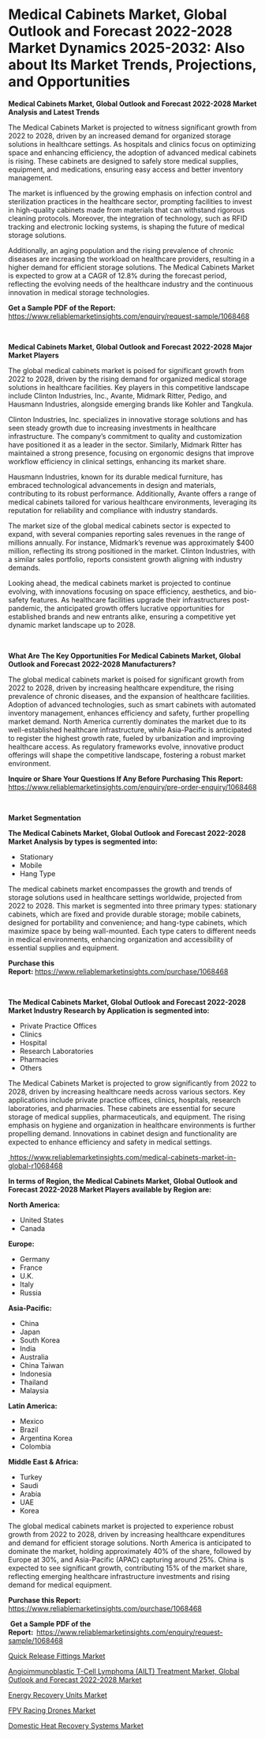 <p><h1>Medical Cabinets Market, Global Outlook and Forecast 2022-2028 Market Dynamics 2025-2032: Also about Its Market Trends, Projections, and Opportunities</h1></p><p><strong>Medical Cabinets Market, Global Outlook and Forecast 2022-2028 Market Analysis and Latest Trends</strong></p>
<p><p>The Medical Cabinets Market is projected to witness significant growth from 2022 to 2028, driven by an increased demand for organized storage solutions in healthcare settings. As hospitals and clinics focus on optimizing space and enhancing efficiency, the adoption of advanced medical cabinets is rising. These cabinets are designed to safely store medical supplies, equipment, and medications, ensuring easy access and better inventory management.</p><p>The market is influenced by the growing emphasis on infection control and sterilization practices in the healthcare sector, prompting facilities to invest in high-quality cabinets made from materials that can withstand rigorous cleaning protocols. Moreover, the integration of technology, such as RFID tracking and electronic locking systems, is shaping the future of medical storage solutions.</p><p>Additionally, an aging population and the rising prevalence of chronic diseases are increasing the workload on healthcare providers, resulting in a higher demand for efficient storage solutions. The Medical Cabinets Market is expected to grow at a CAGR of 12.8% during the forecast period, reflecting the evolving needs of the healthcare industry and the continuous innovation in medical storage technologies.</p></p>
<p><strong>Get a Sample PDF of the Report:&nbsp;</strong> <a href="https://www.reliablemarketinsights.com/enquiry/request-sample/1068468?utm_campaign=3277&utm_medium=2&utm_source=Github&utm_content=ia&utm_term=21032025&utm_id=medical-cabinets-market-global-outlook-and-forecast-2022-2028">https://www.reliablemarketinsights.com/enquiry/request-sample/1068468</a></p>
<p>&nbsp;</p>
<p><strong>Medical Cabinets Market, Global Outlook and Forecast 2022-2028 Major Market Players</strong></p>
<p><p>The global medical cabinets market is poised for significant growth from 2022 to 2028, driven by the rising demand for organized medical storage solutions in healthcare facilities. Key players in this competitive landscape include Clinton Industries, Inc., Avante, Midmark Ritter, Pedigo, and Hausmann Industries, alongside emerging brands like Kohler and Tangkula.</p><p>Clinton Industries, Inc. specializes in innovative storage solutions and has seen steady growth due to increasing investments in healthcare infrastructure. The company’s commitment to quality and customization have positioned it as a leader in the sector. Similarly, Midmark Ritter has maintained a strong presence, focusing on ergonomic designs that improve workflow efficiency in clinical settings, enhancing its market share.</p><p>Hausmann Industries, known for its durable medical furniture, has embraced technological advancements in design and materials, contributing to its robust performance. Additionally, Avante offers a range of medical cabinets tailored for various healthcare environments, leveraging its reputation for reliability and compliance with industry standards.</p><p>The market size of the global medical cabinets sector is expected to expand, with several companies reporting sales revenues in the range of millions annually. For instance, Midmark’s revenue was approximately $400 million, reflecting its strong positioned in the market. Clinton Industries, with a similar sales portfolio, reports consistent growth aligning with industry demands.</p><p>Looking ahead, the medical cabinets market is projected to continue evolving, with innovations focusing on space efficiency, aesthetics, and bio-safety features. As healthcare facilities upgrade their infrastructures post-pandemic, the anticipated growth offers lucrative opportunities for established brands and new entrants alike, ensuring a competitive yet dynamic market landscape up to 2028.</p></p>
<p>&nbsp;</p>
<p><strong>What Are The Key Opportunities For Medical Cabinets Market, Global Outlook and Forecast 2022-2028 Manufacturers?</strong></p>
<p><p>The global medical cabinets market is poised for significant growth from 2022 to 2028, driven by increasing healthcare expenditure, the rising prevalence of chronic diseases, and the expansion of healthcare facilities. Adoption of advanced technologies, such as smart cabinets with automated inventory management, enhances efficiency and safety, further propelling market demand. North America currently dominates the market due to its well-established healthcare infrastructure, while Asia-Pacific is anticipated to register the highest growth rate, fueled by urbanization and improving healthcare access. As regulatory frameworks evolve, innovative product offerings will shape the competitive landscape, fostering a robust market environment.</p></p>
<p><strong>Inquire or Share Your Questions If Any Before Purchasing This Report:</strong> <a href="https://www.reliablemarketinsights.com/enquiry/pre-order-enquiry/1068468?utm_campaign=3277&utm_medium=2&utm_source=Github&utm_content=ia&utm_term=21032025&utm_id=medical-cabinets-market-global-outlook-and-forecast-2022-2028">https://www.reliablemarketinsights.com/enquiry/pre-order-enquiry/1068468</a></p>
<p>&nbsp;</p>
<p><strong>Market Segmentation</strong></p>
<p><strong>The Medical Cabinets Market, Global Outlook and Forecast 2022-2028 Market Analysis by types is segmented into:</strong></p>
<p><ul><li>Stationary</li><li>Mobile</li><li>Hang Type</li></ul></p>
<p><p>The medical cabinets market encompasses the growth and trends of storage solutions used in healthcare settings worldwide, projected from 2022 to 2028. This market is segmented into three primary types: stationary cabinets, which are fixed and provide durable storage; mobile cabinets, designed for portability and convenience; and hang-type cabinets, which maximize space by being wall-mounted. Each type caters to different needs in medical environments, enhancing organization and accessibility of essential supplies and equipment.</p></p>
<p><strong>Purchase this Report:&nbsp;</strong><a href="https://www.reliablemarketinsights.com/purchase/1068468?utm_campaign=3277&utm_medium=2&utm_source=Github&utm_content=ia&utm_term=21032025&utm_id=medical-cabinets-market-global-outlook-and-forecast-2022-2028">https://www.reliablemarketinsights.com/purchase/1068468</a></p>
<p>&nbsp;</p>
<p><strong>The Medical Cabinets Market, Global Outlook and Forecast 2022-2028 Market Industry Research by Application is segmented into:</strong></p>
<p><ul><li>Private Practice Offices</li><li>Clinics</li><li>Hospital</li><li>Research Laboratories</li><li>Pharmacies</li><li>Others</li></ul></p>
<p><p>The Medical Cabinets Market is projected to grow significantly from 2022 to 2028, driven by increasing healthcare needs across various sectors. Key applications include private practice offices, clinics, hospitals, research laboratories, and pharmacies. These cabinets are essential for secure storage of medical supplies, pharmaceuticals, and equipment. The rising emphasis on hygiene and organization in healthcare environments is further propelling demand. Innovations in cabinet design and functionality are expected to enhance efficiency and safety in medical settings.</p></p>
<p><a href="https://www.reliablemarketinsights.com/medical-cabinets-market-in-global-r1068468?utm_campaign=3277&utm_medium=2&utm_source=Github&utm_content=ia&utm_term=21032025&utm_id=medical-cabinets-market-global-outlook-and-forecast-2022-2028">&nbsp;https://www.reliablemarketinsights.com/medical-cabinets-market-in-global-r1068468</a></p>
<p><strong>In terms of Region, the Medical Cabinets Market, Global Outlook and Forecast 2022-2028 Market Players available by Region are:</strong></p>
<p>
    <p> <strong> North America: </strong>
        <ul>
            <li>United States</li>
            <li>Canada</li>
        </ul>
        </p> 
    <p> <strong> Europe: </strong>
        <ul>
            <li>Germany</li>
            <li>France</li>
            <li>U.K.</li>
            <li>Italy</li>
            <li>Russia</li>
        </ul>
        </p> 
    <p> <strong> Asia-Pacific: </strong>
        <ul>
            <li>China</li>
            <li>Japan</li>
            <li>South Korea</li>
            <li>India</li>
            <li>Australia</li>
            <li>China Taiwan</li>
            <li>Indonesia</li>
            <li>Thailand</li>
            <li>Malaysia</li>
        </ul>
        </p> 
    <p> <strong> Latin America: </strong>
        <ul>
            <li>Mexico</li>
            <li>Brazil</li>
            <li>Argentina Korea</li>
            <li>Colombia</li>
        </ul>
        </p> 
    <p> <strong> Middle East & Africa: </strong>
        <ul>
            <li>Turkey</li>
            <li>Saudi</li>
            <li>Arabia</li>
            <li>UAE</li>
            <li>Korea</li>
        </ul>
    </p>
    </p>
<p><p>The global medical cabinets market is projected to experience robust growth from 2022 to 2028, driven by increasing healthcare expenditures and demand for efficient storage solutions. North America is anticipated to dominate the market, holding approximately 40% of the share, followed by Europe at 30%, and Asia-Pacific (APAC) capturing around 25%. China is expected to see significant growth, contributing 15% of the market share, reflecting emerging healthcare infrastructure investments and rising demand for medical equipment.</p></p>
<p><strong>Purchase this Report: </strong><a href="https://www.reliablemarketinsights.com/purchase/1068468?utm_campaign=3277&utm_medium=2&utm_source=Github&utm_content=ia&utm_term=21032025&utm_id=medical-cabinets-market-global-outlook-and-forecast-2022-2028">https://www.reliablemarketinsights.com/purchase/1068468</a></p>
<p>&nbsp;<strong>Get a Sample PDF of the Report:&nbsp;&nbsp;</strong><a href="https://www.reliablemarketinsights.com/enquiry/request-sample/1068468?utm_campaign=3277&utm_medium=2&utm_source=Github&utm_content=ia&utm_term=21032025&utm_id=medical-cabinets-market-global-outlook-and-forecast-2022-2028">https://www.reliablemarketinsights.com/enquiry/request-sample/1068468</a></p>
<p><strong></strong></p>
<p><p><a href="https://www.linkedin.com/pulse/driving-forces-behind-quick-release-fittings-market-krmaf?utm_campaign=3277&utm_medium=2&utm_source=Github&utm_content=ia&utm_term=21032025&utm_id=medical-cabinets-market-global-outlook-and-forecast-2022-2028">Quick Release Fittings Market</a></p><p><a href="https://github.com/ziwersekos/Market-Research-Report-List-1/blob/main/angioimmunoblastic-t-cell-lymphoma-ailt-treatment-market-global-outlook-and-forecast-2022-2028-market.md?utm_campaign=3277&utm_medium=2&utm_source=Github&utm_content=ia&utm_term=21032025&utm_id=medical-cabinets-market-global-outlook-and-forecast-2022-2028">Angioimmunoblastic T-Cell Lymphoma (AILT) Treatment Market, Global Outlook and Forecast 2022-2028 Market</a></p><p><a href="https://www.linkedin.com/pulse/evaluating-profitability-growth-energy-recovery-units-duibf?utm_campaign=3277&utm_medium=2&utm_source=Github&utm_content=ia&utm_term=21032025&utm_id=medical-cabinets-market-global-outlook-and-forecast-2022-2028">Energy Recovery Units Market</a></p><p><a href="https://www.linkedin.com/pulse/fpv-racing-drones-market-size-overview-comprehensive-avppf?utm_campaign=3277&utm_medium=2&utm_source=Github&utm_content=ia&utm_term=21032025&utm_id=medical-cabinets-market-global-outlook-and-forecast-2022-2028">FPV Racing Drones Market</a></p><p><a href="https://www.linkedin.com/pulse/domestic-heat-recovery-systems-market-projected-cagr-149-from-oeuef?utm_campaign=3277&utm_medium=2&utm_source=Github&utm_content=ia&utm_term=21032025&utm_id=medical-cabinets-market-global-outlook-and-forecast-2022-2028">Domestic Heat Recovery Systems Market</a></p></p>